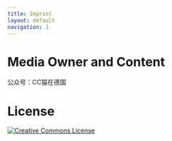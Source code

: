 ```yaml
---
title: Imprint
layout: default
navigation: 1
---
```


# Media Owner and Content

公众号：CC猫在德国

# License

[![Creative Commons License](https://licensebuttons.net/l/by-nc-nd/3.0/88x31.png)](https://creativecommons.org/licenses/by-nc-nd/4.0)
